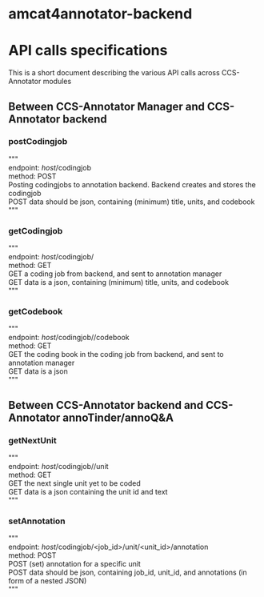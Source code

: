 # amcat4annotator-backend

# API calls specifications
This is a short document describing the various API calls across CCS-Annotator modules

## Between CCS-Annotator Manager and CCS-Annotator backend

### postCodingjob
"""  
endpoint: $host$/codingjob  
method: POST  
Posting codingjobs to annotation backend. Backend creates and stores the codingjob  
POST data should be json, containing (minimum) title, units, and codebook  
"""

### getCodingjob
"""  
endpoint: $host$/codingjob/<id>  
method: GET  
GET a coding job from backend, and sent to annotation manager  
GET data is a json, containing (minimum) title, units, and codebook  
"""

### getCodebook
"""  
endpoint: $host$/codingjob/<id>/codebook  
method: GET  
GET the coding book in the coding job <id> from backend, and sent to annotation manager  
GET data is a json  
"""  

## Between CCS-Annotator backend and CCS-Annotator annoTinder/annoQ&A

### getNextUnit
"""  
endpoint: $host$/codingjob/<id>/unit  
method: GET  
GET the next single unit yet to be coded  
GET data is a json containing the unit id and text  
"""   

### setAnnotation
"""  
endpoint: $host$/codingjob/<job_id>/unit/<unit_id>/annotation  
method: POST  
POST (set) annotation for a specific unit  
POST data should be json, containing job_id, unit_id, and annotations (in form of a nested JSON)  
"""  

